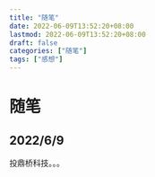 ```yaml
---
title: "随笔"
date: 2022-06-09T13:52:20+08:00
lastmod: 2022-06-09T13:52:20+08:00
draft: false
categories: ["随笔"]
tags: ["感想"]
---
```

# 随笔

## 2022/6/9

投鼎桥科技。。。
